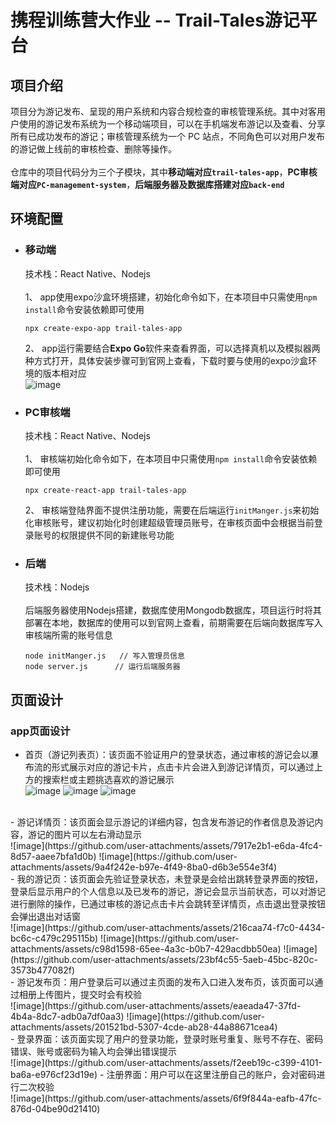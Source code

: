 # 携程训练营大作业 -- Trail-Tales游记平台
## 项目介绍
项目分为游记发布、呈现的用户系统和内容合规检查的审核管理系统。其中对客用户使用的游记发布系统为一个移动端项目，可以在手机端发布游记以及查看、分享所有已成功发布的游记；审核管理系统为一个 PC 站点，不同角色可以对用户发布的游记做上线前的审核检查、删除等操作。<br><br>
仓库中的项目代码分为三个子模块，其中**移动端对应`trail-tales-app`**，**PC审核端对应`PC-management-system`**，**后端服务器及数据库搭建对应`back-end`**
## 环境配置
- ### 移动端<br>
  技术栈：React Native、Nodejs<br><br>
  1、 app使用expo沙盒环境搭建，初始化命令如下，在本项目中只需使用`npm install`命令安装依赖即可使用<br>
  ```
  npx create-expo-app trail-tales-app
  ```
  2、 app运行需要结合**Expo Go**软件来查看界面，可以选择真机以及模拟器两种方式打开，具体安装步骤可到官网上查看，下载时要与使用的expo沙盒环境的版本相对应<br>
  ![image](https://github.com/user-attachments/assets/771ce9b3-fb4a-4cfc-b743-6dc9e3111285)
- ### PC审核端<br>
  技术栈：React Native、Nodejs<br><br>
  1、 审核端初始化命令如下，在本项目中只需使用`npm install`命令安装依赖即可使用<br>
  ```
  npx create-react-app trail-tales-app
  ```
  2、 审核端登陆界面不提供注册功能，需要在后端运行`initManger.js`来初始化审核账号，建议初始化时创建超级管理员账号，在审核页面中会根据当前登录账号的权限提供不同的新建账号功能
- ### 后端<br>
  技术栈：Nodejs<br><br>
  后端服务器使用Nodejs搭建，数据库使用Mongodb数据库，项目运行时将其部署在本地，数据库的使用可以到官网上查看，前期需要在后端向数据库写入审核端所需的账号信息
  ```
  node initManger.js   // 写入管理员信息
  node server.js      // 运行后端服务器
  ```
## 页面设计
### app页面设计
- 首页（游记列表页）：该页面不验证用户的登录状态，通过审核的游记会以瀑布流的形式展示对应的游记卡片，点击卡片会进入到游记详情页，可以通过上方的搜索栏或主题挑选喜欢的游记展示<br>
![image](https://github.com/user-attachments/assets/4e1d9335-ee9a-4912-8e3a-2dbe1a7bacea)
![image](https://github.com/user-attachments/assets/a8c7b5d8-1a14-4c12-9c1b-141584b8b16d)
![image](https://github.com/user-attachments/assets/a506904a-29cf-46bf-9ca7-ff4e1c397127)
<br>
- 游记详情页：该页面会显示游记的详细内容，包含发布游记的作者信息及游记内容，游记的图片可以左右滑动显示<br>
![image](https://github.com/user-attachments/assets/7917e2b1-e6da-4fc4-8d57-aaee7bfa1d0b)
![image](https://github.com/user-attachments/assets/9a4f242e-b97e-4f49-8ba0-d6b3e554e3f4)
<br>
- 我的游记页：该页面会先验证登录状态，未登录是会给出跳转登录界面的按钮，登录后显示用户的个人信息以及已发布的游记，游记会显示当前状态，可以对游记进行删除的操作，已通过审核的游记点击卡片会跳转至详情页，点击退出登录按钮会弹出退出对话窗<br>
![image](https://github.com/user-attachments/assets/216caa74-f7c0-4434-bc6c-c479c295115b)
![image](https://github.com/user-attachments/assets/c98d1598-65ee-4a3c-b0b7-429acdbb50ea)
![image](https://github.com/user-attachments/assets/23bf4c55-5aeb-45bc-820c-3573b477082f)
<br>
- 游记发布页：用户登录后可以通过主页面的发布入口进入发布页，该页面可以通过相册上传图片，提交时会有校验<br>
![image](https://github.com/user-attachments/assets/eaeada47-37fd-4b4a-8dc7-adb0a7df0aa3)
![image](https://github.com/user-attachments/assets/201521bd-5307-4cde-ab28-44a88671cea4)
<br>
- 登录界面：该页面实现了用户的登录功能，登录时账号重复、账号不存在、密码错误、账号或密码为输入均会弹出错误提示<br>
![image](https://github.com/user-attachments/assets/f2eeb19c-c399-4101-ba6a-e976cf23d19e)
- 注册界面：用户可以在这里注册自己的账户，会对密码进行二次校验<br>
![image](https://github.com/user-attachments/assets/6f9f844a-eafb-47fc-876d-04be90d21410)
<br>


